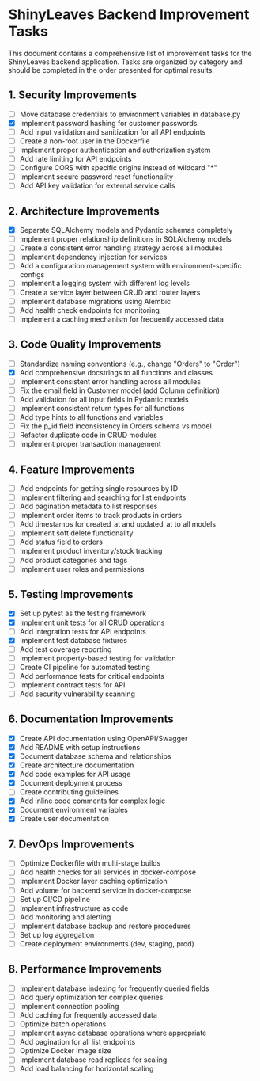 # ShinyLeaves Backend Improvement Tasks

This document contains a comprehensive list of improvement tasks for the ShinyLeaves backend application. Tasks are organized by category and should be completed in the order presented for optimal results.

## 1. Security Improvements

- [ ] Move database credentials to environment variables in database.py
- [x] Implement password hashing for customer passwords
- [ ] Add input validation and sanitization for all API endpoints
- [ ] Create a non-root user in the Dockerfile
- [ ] Implement proper authentication and authorization system
- [ ] Add rate limiting for API endpoints
- [ ] Configure CORS with specific origins instead of wildcard "*"
- [ ] Implement secure password reset functionality
- [ ] Add API key validation for external service calls

## 2. Architecture Improvements

- [x] Separate SQLAlchemy models and Pydantic schemas completely
- [ ] Implement proper relationship definitions in SQLAlchemy models
- [ ] Create a consistent error handling strategy across all modules
- [ ] Implement dependency injection for services
- [ ] Add a configuration management system with environment-specific configs
- [ ] Implement a logging system with different log levels
- [ ] Create a service layer between CRUD and router layers
- [ ] Implement database migrations using Alembic
- [ ] Add health check endpoints for monitoring
- [ ] Implement a caching mechanism for frequently accessed data

## 3. Code Quality Improvements

- [ ] Standardize naming conventions (e.g., change "Orders" to "Order")
- [x] Add comprehensive docstrings to all functions and classes
- [ ] Implement consistent error handling across all modules
- [ ] Fix the email field in Customer model (add Column definition)
- [ ] Add validation for all input fields in Pydantic models
- [ ] Implement consistent return types for all functions
- [ ] Add type hints to all functions and variables
- [ ] Fix the p_id field inconsistency in Orders schema vs model
- [ ] Refactor duplicate code in CRUD modules
- [ ] Implement proper transaction management

## 4. Feature Improvements

- [ ] Add endpoints for getting single resources by ID
- [ ] Implement filtering and searching for list endpoints
- [ ] Add pagination metadata to list responses
- [ ] Implement order items to track products in orders
- [ ] Add timestamps for created_at and updated_at to all models
- [ ] Implement soft delete functionality
- [ ] Add status field to orders
- [ ] Implement product inventory/stock tracking
- [ ] Add product categories and tags
- [ ] Implement user roles and permissions

## 5. Testing Improvements

- [x] Set up pytest as the testing framework
- [x] Implement unit tests for all CRUD operations
- [ ] Add integration tests for API endpoints
- [x] Implement test database fixtures
- [ ] Add test coverage reporting
- [ ] Implement property-based testing for validation
- [ ] Create CI pipeline for automated testing
- [ ] Add performance tests for critical endpoints
- [ ] Implement contract tests for API
- [ ] Add security vulnerability scanning

## 6. Documentation Improvements

- [x] Create API documentation using OpenAPI/Swagger
- [x] Add README with setup instructions
- [x] Document database schema and relationships
- [x] Create architecture documentation
- [x] Add code examples for API usage
- [x] Document deployment process
- [ ] Create contributing guidelines
- [x] Add inline code comments for complex logic
- [x] Document environment variables
- [x] Create user documentation

## 7. DevOps Improvements

- [ ] Optimize Dockerfile with multi-stage builds
- [ ] Add health checks for all services in docker-compose
- [ ] Implement Docker layer caching optimization
- [ ] Add volume for backend service in docker-compose
- [ ] Set up CI/CD pipeline
- [ ] Implement infrastructure as code
- [ ] Add monitoring and alerting
- [ ] Implement database backup and restore procedures
- [ ] Set up log aggregation
- [ ] Create deployment environments (dev, staging, prod)

## 8. Performance Improvements

- [ ] Implement database indexing for frequently queried fields
- [ ] Add query optimization for complex queries
- [ ] Implement connection pooling
- [ ] Add caching for frequently accessed data
- [ ] Optimize batch operations
- [ ] Implement async database operations where appropriate
- [ ] Add pagination for all list endpoints
- [ ] Optimize Docker image size
- [ ] Implement database read replicas for scaling
- [ ] Add load balancing for horizontal scaling
